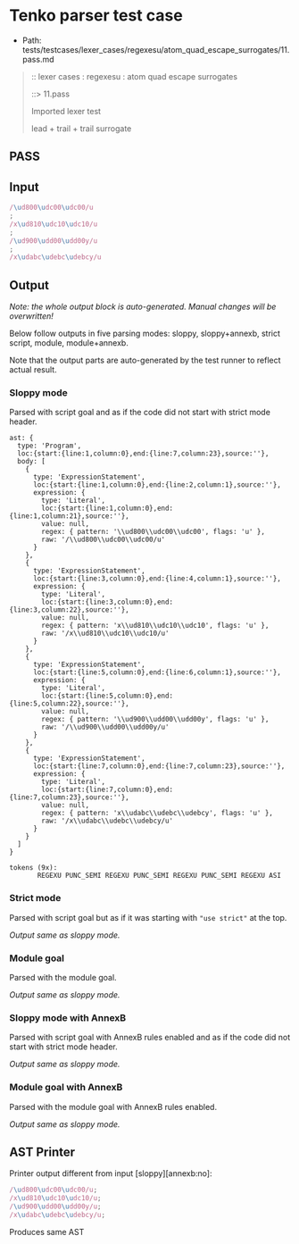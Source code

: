 # Tenko parser test case

- Path: tests/testcases/lexer_cases/regexesu/atom_quad_escape_surrogates/11.pass.md

> :: lexer cases : regexesu : atom quad escape surrogates
>
> ::> 11.pass
>
> Imported lexer test
>
> lead + trail + trail surrogate

## PASS

## Input

`````js
/\ud800\udc00\udc00/u
;
/x\ud810\udc10\udc10/u
;
/\ud900\udd00\udd00y/u
;
/x\udabc\udebc\udebcy/u
`````

## Output

_Note: the whole output block is auto-generated. Manual changes will be overwritten!_

Below follow outputs in five parsing modes: sloppy, sloppy+annexb, strict script, module, module+annexb.

Note that the output parts are auto-generated by the test runner to reflect actual result.

### Sloppy mode

Parsed with script goal and as if the code did not start with strict mode header.

`````
ast: {
  type: 'Program',
  loc:{start:{line:1,column:0},end:{line:7,column:23},source:''},
  body: [
    {
      type: 'ExpressionStatement',
      loc:{start:{line:1,column:0},end:{line:2,column:1},source:''},
      expression: {
        type: 'Literal',
        loc:{start:{line:1,column:0},end:{line:1,column:21},source:''},
        value: null,
        regex: { pattern: '\\ud800\\udc00\\udc00', flags: 'u' },
        raw: '/\\ud800\\udc00\\udc00/u'
      }
    },
    {
      type: 'ExpressionStatement',
      loc:{start:{line:3,column:0},end:{line:4,column:1},source:''},
      expression: {
        type: 'Literal',
        loc:{start:{line:3,column:0},end:{line:3,column:22},source:''},
        value: null,
        regex: { pattern: 'x\\ud810\\udc10\\udc10', flags: 'u' },
        raw: '/x\\ud810\\udc10\\udc10/u'
      }
    },
    {
      type: 'ExpressionStatement',
      loc:{start:{line:5,column:0},end:{line:6,column:1},source:''},
      expression: {
        type: 'Literal',
        loc:{start:{line:5,column:0},end:{line:5,column:22},source:''},
        value: null,
        regex: { pattern: '\\ud900\\udd00\\udd00y', flags: 'u' },
        raw: '/\\ud900\\udd00\\udd00y/u'
      }
    },
    {
      type: 'ExpressionStatement',
      loc:{start:{line:7,column:0},end:{line:7,column:23},source:''},
      expression: {
        type: 'Literal',
        loc:{start:{line:7,column:0},end:{line:7,column:23},source:''},
        value: null,
        regex: { pattern: 'x\\udabc\\udebc\\udebcy', flags: 'u' },
        raw: '/x\\udabc\\udebc\\udebcy/u'
      }
    }
  ]
}

tokens (9x):
       REGEXU PUNC_SEMI REGEXU PUNC_SEMI REGEXU PUNC_SEMI REGEXU ASI
`````

### Strict mode

Parsed with script goal but as if it was starting with `"use strict"` at the top.

_Output same as sloppy mode._

### Module goal

Parsed with the module goal.

_Output same as sloppy mode._

### Sloppy mode with AnnexB

Parsed with script goal with AnnexB rules enabled and as if the code did not start with strict mode header.

_Output same as sloppy mode._

### Module goal with AnnexB

Parsed with the module goal with AnnexB rules enabled.

_Output same as sloppy mode._

## AST Printer

Printer output different from input [sloppy][annexb:no]:

````js
/\ud800\udc00\udc00/u;
/x\ud810\udc10\udc10/u;
/\ud900\udd00\udd00y/u;
/x\udabc\udebc\udebcy/u;
````

Produces same AST
